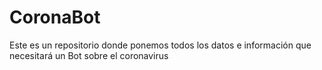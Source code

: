# CoronaBot
Este es un repositorio donde ponemos todos los datos e información que necesitará un Bot sobre el coronavirus

